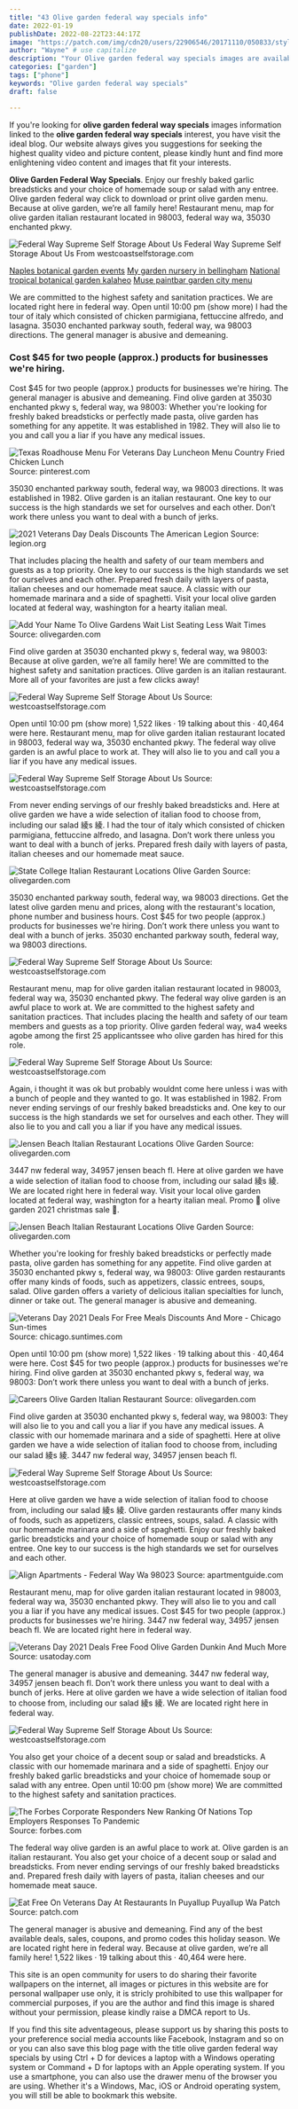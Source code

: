 ```yaml
---
title: "43 Olive garden federal way specials info"
date: 2022-01-19
publishDate: 2022-08-22T23:44:17Z
image: "https://patch.com/img/cdn20/users/22906546/20171110/050833/styles/raw/public/processed_images/american_flags_usa_memorial_day_fourth_of_july_4-1510351644-4687.jpg"
author: "Wayne" # use capitalize
description: "Your Olive garden federal way specials images are available in this site. Olive garden federal way specials are a topic that is being searched for and liked by netizens now. You can Find and Download the Olive garden federal way specials files here. Get all free images."
categories: ["garden"]
tags: ["phone"]
keywords: "Olive garden federal way specials"
draft: false

---
```


If you're looking for **olive garden federal way specials** images information linked to the **olive garden federal way specials** interest, you have visit the ideal  blog.  Our website always  gives you  suggestions  for seeking  the highest  quality video and picture  content, please kindly hunt and find more enlightening video content and images  that fit your interests.

**Olive Garden Federal Way Specials**. Enjoy our freshly baked garlic breadsticks and your choice of homemade soup or salad with any entree. Olive garden federal way click to download or print olive garden menu. Because at olive garden, we’re all family here! Restaurant menu, map for olive garden italian restaurant located in 98003, federal way wa, 35030 enchanted pkwy.

![Federal Way Supreme Self Storage About Us](https://www.westcoastselfstorage.com/wp-content/uploads/2020/08/federal-way-supreme-self-storage-35200-pacific-highway-s-federal-way-wa-98003-slide9.jpg "Federal Way Supreme Self Storage About Us")
Federal Way Supreme Self Storage About Us From westcoastselfstorage.com

[Naples botanical garden events](/naples-botanical-garden-events/)
[My garden nursery in bellingham](/my-garden-nursery-in-bellingham/)
[National tropical botanical garden kalaheo](/national-tropical-botanical-garden-kalaheo/)
[Muse paintbar garden city menu](/muse-paintbar-garden-city-menu/)

We are committed to the highest safety and sanitation practices. We are located right here in federal way. Open until 10:00 pm (show more) I had the tour of italy which consisted of chicken parmigiana, fettuccine alfredo, and lasagna. 35030 enchanted parkway south, federal way, wa 98003 directions. The general manager is abusive and demeaning.

### Cost $45 for two people (approx.) products for businesses we&#039;re hiring.

Cost $45 for two people (approx.) products for businesses we&#039;re hiring. The general manager is abusive and demeaning. Find olive garden at 35030 enchanted pkwy s, federal way, wa 98003: Whether you&#039;re looking for freshly baked breadsticks or perfectly made pasta, olive garden has something for any appetite. It was established in 1982. They will also lie to you and call you a liar if you have any medical issues.


![Texas Roadhouse Menu For Veterans Day Luncheon Menu Country Fried Chicken Lunch](https://i.pinimg.com/originals/41/ec/fd/41ecfdb1e9879a03b2e0bb4957297662.jpg "Texas Roadhouse Menu For Veterans Day Luncheon Menu Country Fried Chicken Lunch")
Source: pinterest.com

35030 enchanted parkway south, federal way, wa 98003 directions. It was established in 1982. Olive garden is an italian restaurant. One key to our success is the high standards we set for ourselves and each other. Don’t work there unless you want to deal with a bunch of jerks.

![2021 Veterans Day Deals Discounts The American Legion](https://www.legion.org/sites/legion.org/files/styles/scalecrop800x479/public/legion/woodwing/34956.jpeg?itok=HRkosna6 "2021 Veterans Day Deals Discounts The American Legion")
Source: legion.org

That includes placing the health and safety of our team members and guests as a top priority. One key to our success is the high standards we set for ourselves and each other. Prepared fresh daily with layers of pasta, italian cheeses and our homemade meat sauce. A classic with our homemade marinara and a side of spaghetti. Visit your local olive garden located at federal way, washington for a hearty italian meal.

![Add Your Name To Olive Gardens Wait List Seating Less Wait Times](https://media.olivegarden.com/images/site/ext/pages/_promotions/about-us/guest-safety/guest-safety-hhd-00b-1400.jpg "Add Your Name To Olive Gardens Wait List Seating Less Wait Times")
Source: olivegarden.com

Find olive garden at 35030 enchanted pkwy s, federal way, wa 98003: Because at olive garden, we’re all family here! We are committed to the highest safety and sanitation practices. Olive garden is an italian restaurant. More all of your favorites are just a few clicks away!

![Federal Way Supreme Self Storage About Us](https://www.westcoastselfstorage.com/wp-content/uploads/2020/08/federal-way-supreme-self-storage-35200-pacific-highway-s-federal-way-wa-98003-slide6.jpg "Federal Way Supreme Self Storage About Us")
Source: westcoastselfstorage.com

Open until 10:00 pm (show more) 1,522 likes · 19 talking about this · 40,464 were here. Restaurant menu, map for olive garden italian restaurant located in 98003, federal way wa, 35030 enchanted pkwy. The federal way olive garden is an awful place to work at. They will also lie to you and call you a liar if you have any medical issues.

![Federal Way Supreme Self Storage About Us](https://www.westcoastselfstorage.com/wp-content/uploads/2020/08/federal-way-supreme-self-storage-35200-pacific-highway-s-federal-way-wa-98003-slide10.jpg "Federal Way Supreme Self Storage About Us")
Source: westcoastselfstorage.com

From never ending servings of our freshly baked breadsticks and. Here at olive garden we have a wide selection of italian food to choose from, including our salad 綾s 綾. I had the tour of italy which consisted of chicken parmigiana, fettuccine alfredo, and lasagna. Don’t work there unless you want to deal with a bunch of jerks. Prepared fresh daily with layers of pasta, italian cheeses and our homemade meat sauce.

![State College Italian Restaurant Locations Olive Garden](https://media.olivegarden.com/en_us/images/marketing/olive-garden-tuscan-italian-restaurant-g5-rdv.jpg "State College Italian Restaurant Locations Olive Garden")
Source: olivegarden.com

35030 enchanted parkway south, federal way, wa 98003 directions. Get the latest olive garden menu and prices, along with the restaurant&#039;s location, phone number and business hours. Cost $45 for two people (approx.) products for businesses we&#039;re hiring. Don’t work there unless you want to deal with a bunch of jerks. 35030 enchanted parkway south, federal way, wa 98003 directions.

![Federal Way Supreme Self Storage About Us](https://www.westcoastselfstorage.com/wp-content/uploads/2020/08/federal-way-supreme-self-storage-35200-pacific-highway-s-federal-way-wa-98003-slide5.jpg "Federal Way Supreme Self Storage About Us")
Source: westcoastselfstorage.com

Restaurant menu, map for olive garden italian restaurant located in 98003, federal way wa, 35030 enchanted pkwy. The federal way olive garden is an awful place to work at. We are committed to the highest safety and sanitation practices. That includes placing the health and safety of our team members and guests as a top priority. Olive garden federal way, wa4 weeks agobe among the first 25 applicantssee who olive garden has hired for this role.

![Federal Way Supreme Self Storage About Us](https://www.westcoastselfstorage.com/wp-content/uploads/2020/08/federal-way-supreme-self-storage-35200-pacific-highway-s-federal-way-wa-98003-slide9.jpg "Federal Way Supreme Self Storage About Us")
Source: westcoastselfstorage.com

Again, i thought it was ok but probably wouldnt come here unless i was with a bunch of people and they wanted to go. It was established in 1982. From never ending servings of our freshly baked breadsticks and. One key to our success is the high standards we set for ourselves and each other. They will also lie to you and call you a liar if you have any medical issues.

![Jensen Beach Italian Restaurant Locations Olive Garden](https://media.olivegarden.com/images/site/logo_olivegarden.png "Jensen Beach Italian Restaurant Locations Olive Garden")
Source: olivegarden.com

3447 nw federal way, 34957 jensen beach fl. Here at olive garden we have a wide selection of italian food to choose from, including our salad 綾s 綾. We are located right here in federal way. Visit your local olive garden located at federal way, washington for a hearty italian meal. Promo 🎁 olive garden 2021 christmas sale 🎄.

![Jensen Beach Italian Restaurant Locations Olive Garden](https://media.olivegarden.com/en_us/images/marketing/olive-garden-restaurants-italian-style-g2-rdv.jpg "Jensen Beach Italian Restaurant Locations Olive Garden")
Source: olivegarden.com

Whether you&#039;re looking for freshly baked breadsticks or perfectly made pasta, olive garden has something for any appetite. Find olive garden at 35030 enchanted pkwy s, federal way, wa 98003: Olive garden restaurants offer many kinds of foods, such as appetizers, classic entrees, soups, salad. Olive garden offers a variety of delicious italian specialties for lunch, dinner or take out. The general manager is abusive and demeaning.

![Veterans Day 2021 Deals For Free Meals Discounts And More - Chicago Sun-times](https://cdn.vox-cdn.com/thumbor/herq0WU3LXol51meToBTOWN4vy0=/0x0:4500x3001/1400x1050/filters:focal(913x1688:1633x2408):no_upscale()/cdn.vox-cdn.com/uploads/chorus_image/image/70126627/1229579657.0.jpg "Veterans Day 2021 Deals For Free Meals Discounts And More - Chicago Sun-times")
Source: chicago.suntimes.com

Open until 10:00 pm (show more) 1,522 likes · 19 talking about this · 40,464 were here. Cost $45 for two people (approx.) products for businesses we&#039;re hiring. Find olive garden at 35030 enchanted pkwy s, federal way, wa 98003: Don’t work there unless you want to deal with a bunch of jerks.

![Careers Olive Garden Italian Restaurant](https://media.olivegarden.com/images/site/cartImage_updated.svg "Careers Olive Garden Italian Restaurant")
Source: olivegarden.com

Find olive garden at 35030 enchanted pkwy s, federal way, wa 98003: They will also lie to you and call you a liar if you have any medical issues. A classic with our homemade marinara and a side of spaghetti. Here at olive garden we have a wide selection of italian food to choose from, including our salad 綾s 綾. 3447 nw federal way, 34957 jensen beach fl.

![Federal Way Supreme Self Storage About Us](https://www.westcoastselfstorage.com/wp-content/uploads/2020/08/federal-way-supreme-self-storage-35200-pacific-highway-s-federal-way-wa-98003-slide2.jpg "Federal Way Supreme Self Storage About Us")
Source: westcoastselfstorage.com

Here at olive garden we have a wide selection of italian food to choose from, including our salad 綾s 綾. Olive garden restaurants offer many kinds of foods, such as appetizers, classic entrees, soups, salad. A classic with our homemade marinara and a side of spaghetti. Enjoy our freshly baked garlic breadsticks and your choice of homemade soup or salad with any entree. One key to our success is the high standards we set for ourselves and each other.

![Align Apartments - Federal Way Wa 98023](https://rentpath-res.cloudinary.com/$img_current/t_3x2_jpg_xl/6a016452d1da3611a1db865420ab13a5 "Align Apartments - Federal Way Wa 98023")
Source: apartmentguide.com

Restaurant menu, map for olive garden italian restaurant located in 98003, federal way wa, 35030 enchanted pkwy. They will also lie to you and call you a liar if you have any medical issues. Cost $45 for two people (approx.) products for businesses we&#039;re hiring. 3447 nw federal way, 34957 jensen beach fl. We are located right here in federal way.

![Veterans Day 2021 Deals Free Food Olive Garden Dunkin And Much More](https://www.gannett-cdn.com/presto/2021/11/10/NCTR/063e1f32-cbe7-4a65-b1a4-8448ac2daad6-Screenshot_179.png?width=660&amp;height=495&amp;fit=crop&amp;format=pjpg&amp;auto=webp "Veterans Day 2021 Deals Free Food Olive Garden Dunkin And Much More")
Source: usatoday.com

The general manager is abusive and demeaning. 3447 nw federal way, 34957 jensen beach fl. Don’t work there unless you want to deal with a bunch of jerks. Here at olive garden we have a wide selection of italian food to choose from, including our salad 綾s 綾. We are located right here in federal way.

![Federal Way Supreme Self Storage About Us](https://www.westcoastselfstorage.com/wp-content/uploads/2020/08/federal-way-supreme-self-storage-35200-pacific-highway-s-federal-way-wa-98003-slide7.jpg "Federal Way Supreme Self Storage About Us")
Source: westcoastselfstorage.com

You also get your choice of a decent soup or salad and breadsticks. A classic with our homemade marinara and a side of spaghetti. Enjoy our freshly baked garlic breadsticks and your choice of homemade soup or salad with any entree. Open until 10:00 pm (show more) We are committed to the highest safety and sanitation practices.

![The Forbes Corporate Responders New Ranking Of Nations Top Employers Responses To Pandemic](https://thumbor.forbes.com/thumbor/1920x1513/filters%3Aformat%28jpg%29/https%3A%2F%2Fspecials-images.forbesimg.com%2Fimageserve%2F5ec7ea57000f3000062e5ede%2FThe-Forbes-Corporate-Responders--New-Ranking-Of-Nation-s-Top-Employers--Responses-To%2F0x0.jpg%3Ffit%3Dscale "The Forbes Corporate Responders New Ranking Of Nations Top Employers Responses To Pandemic")
Source: forbes.com

The federal way olive garden is an awful place to work at. Olive garden is an italian restaurant. You also get your choice of a decent soup or salad and breadsticks. From never ending servings of our freshly baked breadsticks and. Prepared fresh daily with layers of pasta, italian cheeses and our homemade meat sauce.

![Eat Free On Veterans Day At Restaurants In Puyallup Puyallup Wa Patch](https://patch.com/img/cdn20/users/22906546/20171110/050833/styles/raw/public/processed_images/american_flags_usa_memorial_day_fourth_of_july_4-1510351644-4687.jpg "Eat Free On Veterans Day At Restaurants In Puyallup Puyallup Wa Patch")
Source: patch.com

The general manager is abusive and demeaning. Find any of the best available deals, sales, coupons, and promo codes this holiday season. We are located right here in federal way. Because at olive garden, we’re all family here! 1,522 likes · 19 talking about this · 40,464 were here.

This site is an open community for users to do sharing their favorite wallpapers on the internet, all images or pictures in this website are for personal wallpaper use only, it is stricly prohibited to use this wallpaper for commercial purposes, if you are the author and find this image is shared without your permission, please kindly raise a DMCA report to Us.

If you find this site adventageous, please support us by sharing this posts to your preference social media accounts like Facebook, Instagram and so on or you can also save this blog page with the title olive garden federal way specials by using Ctrl + D for devices a laptop with a Windows operating system or Command + D for laptops with an Apple operating system. If you use a smartphone, you can also use the drawer menu of the browser you are using. Whether it's a Windows, Mac, iOS or Android operating system, you will still be able to bookmark this website.
